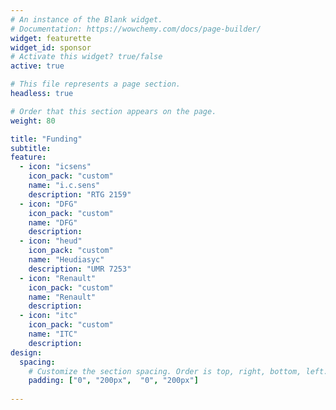 ```yaml
---
# An instance of the Blank widget.
# Documentation: https://wowchemy.com/docs/page-builder/
widget: featurette
widget_id: sponsor
# Activate this widget? true/false
active: true

# This file represents a page section.
headless: true

# Order that this section appears on the page.
weight: 80

title: "Funding"
subtitle: 
feature:
  - icon: "icsens"
    icon_pack: "custom"
    name: "i.c.sens"
    description: "RTG 2159"
  - icon: "DFG"
    icon_pack: "custom"
    name: "DFG"
    description:
  - icon: "heud"
    icon_pack: "custom"
    name: "Heudiasyc"
    description: "UMR 7253"
  - icon: "Renault"
    icon_pack: "custom"
    name: "Renault"
    description:
  - icon: "itc"
    icon_pack: "custom"
    name: "ITC"
    description:
design:
  spacing:
    # Customize the section spacing. Order is top, right, bottom, left.
    padding: ["0", "200px",  "0", "200px"]
    
---
```

